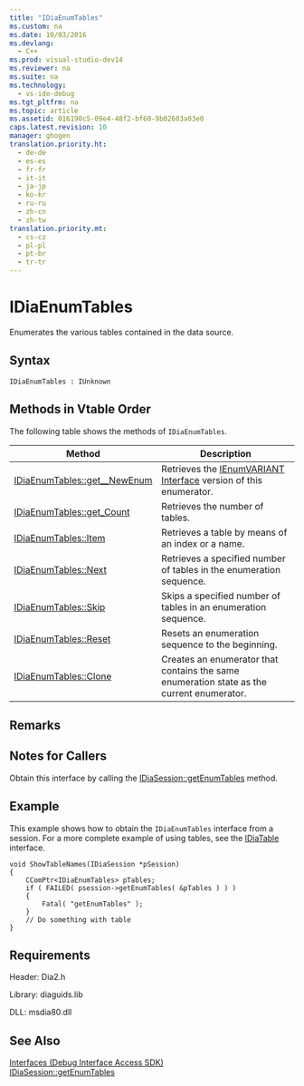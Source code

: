 ```yaml
---
title: "IDiaEnumTables"
ms.custom: na
ms.date: 10/03/2016
ms.devlang: 
  - C++
ms.prod: visual-studio-dev14
ms.reviewer: na
ms.suite: na
ms.technology: 
  - vs-ide-debug
ms.tgt_pltfrm: na
ms.topic: article
ms.assetid: 016190c5-09e4-48f2-bf60-9b02603a03e0
caps.latest.revision: 10
manager: ghogen
translation.priority.ht: 
  - de-de
  - es-es
  - fr-fr
  - it-it
  - ja-jp
  - ko-kr
  - ru-ru
  - zh-cn
  - zh-tw
translation.priority.mt: 
  - cs-cz
  - pl-pl
  - pt-br
  - tr-tr
---
```

# IDiaEnumTables
Enumerates the various tables contained in the data source.  
  
## Syntax  
  
```  
IDiaEnumTables : IUnknown  
```  
  
## Methods in Vtable Order  
 The following table shows the methods of `IDiaEnumTables`.  
  
|Method|Description|  
|------------|-----------------|  
|[IDiaEnumTables::get__NewEnum](../VS_debugger/IDiaEnumTables--get__NewEnum.md)|Retrieves the [IEnumVARIANT Interface](assetId:///139e3c93-faef-4003-9079-e0e94494db3e) version of this enumerator.|  
|[IDiaEnumTables::get_Count](../VS_debugger/IDiaEnumTables--get_Count.md)|Retrieves the number of tables.|  
|[IDiaEnumTables::Item](../VS_debugger/IDiaEnumTables--Item.md)|Retrieves a table by means of an index or a name.|  
|[IDiaEnumTables::Next](../VS_debugger/IDiaEnumTables--Next.md)|Retrieves a specified number of tables in the enumeration sequence.|  
|[IDiaEnumTables::Skip](../VS_debugger/IDiaEnumTables--Skip.md)|Skips a specified number of tables in an enumeration sequence.|  
|[IDiaEnumTables::Reset](../VS_debugger/IDiaEnumTables--Reset.md)|Resets an enumeration sequence to the beginning.|  
|[IDiaEnumTables::Clone](../VS_debugger/IDiaEnumTables--Clone.md)|Creates an enumerator that contains the same enumeration state as the current enumerator.|  
  
## Remarks  
  
## Notes for Callers  
 Obtain this interface by calling the [IDiaSession::getEnumTables](../VS_debugger/IDiaSession--getEnumTables.md) method.  
  
## Example  
 This example shows how to obtain the `IDiaEnumTables` interface from a session. For a more complete example of using tables, see the [IDiaTable](../VS_debugger/IDiaTable.md) interface.  
  
```cpp#  
void ShowTableNames(IDiaSession *pSession)  
{  
    CComPtr<IDiaEnumTables> pTables;  
    if ( FAILED( psession->getEnumTables( &pTables ) ) )  
    {  
        Fatal( "getEnumTables" );  
    }  
    // Do something with table  
}  
```  
  
## Requirements  
 Header: Dia2.h  
  
 Library: diaguids.lib  
  
 DLL: msdia80.dll  
  
## See Also  
 [Interfaces (Debug Interface Access SDK)](../VS_debugger/Interfaces--Debug-Interface-Access-SDK-.md)   
 [IDiaSession::getEnumTables](../VS_debugger/IDiaSession--getEnumTables.md)